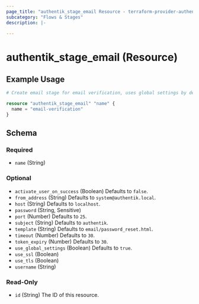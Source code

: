 ```yaml
---
page_title: "authentik_stage_email Resource - terraform-provider-authentik"
subcategory: "Flows & Stages"
description: |-
  
---
```


# authentik_stage_email (Resource)



## Example Usage

```terraform
# Create email stage for email verification, uses global settings by default

resource "authentik_stage_email" "name" {
  name = "email-verification"
}
```

<!-- schema generated by tfplugindocs -->
## Schema

### Required

- `name` (String)

### Optional

- `activate_user_on_success` (Boolean) Defaults to `false`.
- `from_address` (String) Defaults to `system@authentik.local`.
- `host` (String) Defaults to `localhost`.
- `password` (String, Sensitive)
- `port` (Number) Defaults to `25`.
- `subject` (String) Defaults to `authentik`.
- `template` (String) Defaults to `email/password_reset.html`.
- `timeout` (Number) Defaults to `30`.
- `token_expiry` (Number) Defaults to `30`.
- `use_global_settings` (Boolean) Defaults to `true`.
- `use_ssl` (Boolean)
- `use_tls` (Boolean)
- `username` (String)

### Read-Only

- `id` (String) The ID of this resource.


